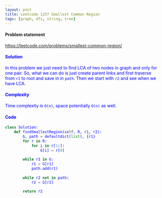 ```yaml
---
layout: post
title: Leetcode 1257 Smallest Common Region
tags: [graph, dfs, string, tree]
---
```


#### Problem statement

<a href="https://leetcode.com/problems/smallest-common-region/"> <font color = blue>https://leetcode.com/problems/smallest-common-region/

#### Solution
In this problem we just need to find LCA of two nodes in graph and only for one pair. So, what we can do is just create parent links and first traverse from `r1` to root and save in in `path`. Then we start with `r2` and see when we have LCA.

#### Complexity
Time complexity is `O(n)`, space potentially `O(n)` as well.

#### Code
```python
class Solution:
    def findSmallestRegion(self, R, r1, r2):
        G, path = defaultdict(list), {r1}
        for r in R:
            for i in r[1:]:
                G[i] = r[0]
                
        while r1 in G:
            r1 = G[r1]
            path.add(r1)
            
        while r2 not in path:
            r2 = G[r2]
            
        return r2
```


